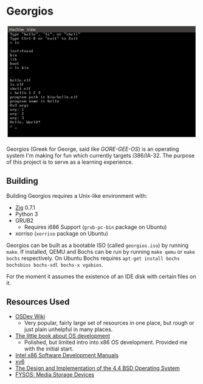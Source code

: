 # Georgios

![Screenshot](misc/screenshot.png)

Georgios (Greek for George, said like *GORE-GEE-OS*) is an operating system I'm
making for fun which currently targets i386/IA-32. The purpose of this project
is to serve as a learning experience.

## Building

Building Georgios requires a Unix-like environment with:
- [Zig](https://ziglang.org/) 0.7.1
- Python 3
- GRUB2
  - Requires i686 Support (`grub-pc-bin` package on Ubuntu)
- xorriso (`xorriso` package on Ubuntu)

Georgios can be built as a bootable ISO (called `georgios.iso`) by running
`make`. If installed, QEMU and Bochs can be run by running `make qemu` or `make bochs`
respectively. On Ubuntu Bochs requires `apt-get install bochs bochsbios
bochs-sdl bochs-x vgabios`.

For the moment it assumes the existence of an IDE disk with certain files on
it.

## Resources Used

- [OSDev Wiki](http://wiki.osdev.org/)
    - Very popular, fairly large set of resources in one place, but rough
      or just plain unhelpful in many places.
- [The little book about OS development](https://littleosbook.github.io/)
    - Polished, but limited intro into x86 OS development. Provided me with
      the initial start.
- [Intel x86 Software Development Manuals](https://software.intel.com/en-us/articles/intel-sdm)
- [xv6](https://github.com/mit-pdos/xv6-public)
- [The Design and Implementation of the 4.4 BSD Operating System](https://www.amazon.com/Implementation-Operating-paperback-Addison-wesley-Systems/dp/0132317923)
- [FYSOS: Media Storage Devices](https://www.amazon.com/dp/1514111888/)
